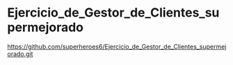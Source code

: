 # Ejercicio_de_Gestor_de_Clientes_supermejorado
https://github.com/superheroes6/Ejercicio_de_Gestor_de_Clientes_supermejorado.git
